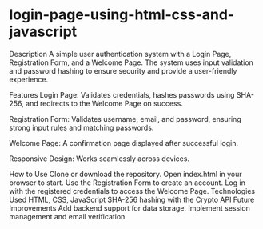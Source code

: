 # login-page-using-html-css-and-javascript
Description
A simple user authentication system with a Login Page, Registration Form, and a Welcome Page. The system uses input validation and password hashing to ensure security and provide a user-friendly experience.

Features
Login Page:
Validates credentials, hashes passwords using SHA-256, and redirects to the Welcome Page on success.

Registration Form:
Validates username, email, and password, ensuring strong input rules and matching passwords.

Welcome Page:
A confirmation page displayed after successful login.

Responsive Design:
Works seamlessly across devices.

How to Use
Clone or download the repository.
Open index.html in your browser to start.
Use the Registration Form to create an account.
Log in with the registered credentials to access the Welcome Page.
Technologies Used
HTML, CSS, JavaScript
SHA-256 hashing with the Crypto API
Future Improvements
Add backend support for data storage.
Implement session management and email verification
